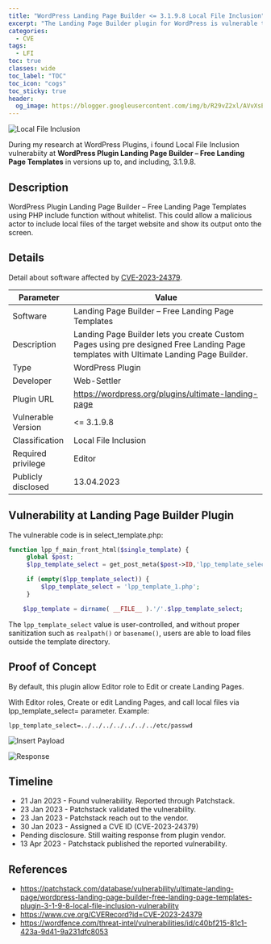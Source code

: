 ```yaml
---
title: "WordPress Landing Page Builder <= 3.1.9.8 Local File Inclusion"
excerpt: "The Landing Page Builder plugin for WordPress is vulnerable to Local File Inclusion in versions up to, and including, 3.1.9.8 via the 'lpp_template_select' parameter."
categories:
  - CVE
tags:
  - LFI
toc: true
classes: wide
toc_label: "TOC"
toc_icon: "cogs"
toc_sticky: true
header:
  og_image: https://blogger.googleusercontent.com/img/b/R29vZ2xl/AVvXsEgMmnn76iF60OO-c5qaInYRIsE9rcm2t1tpu8l8aJGwh8OS_bAjHuCfT8OR4qUrro0HyUnJxI_AYhpnX2JKm5vY5Dw--H2kWI_k3TYTGXOGQaEuajZax70kFf9OAyFIxftQV9uVBA9YBSc7fczf5nU5xb3ZU7TRDIEaIkznaHKCrfkmytSDUATfZbnfSQ/s648
---
```


![Local File Inclusion](https://blogger.googleusercontent.com/img/b/R29vZ2xl/AVvXsEgMmnn76iF60OO-c5qaInYRIsE9rcm2t1tpu8l8aJGwh8OS_bAjHuCfT8OR4qUrro0HyUnJxI_AYhpnX2JKm5vY5Dw--H2kWI_k3TYTGXOGQaEuajZax70kFf9OAyFIxftQV9uVBA9YBSc7fczf5nU5xb3ZU7TRDIEaIkznaHKCrfkmytSDUATfZbnfSQ/s648)

During my research at WordPress Plugins, i found Local File Inclusion vulnerabiity at **WordPress Plugin Landing Page Builder – Free Landing Page Templates** in versions up to, and including, 3.1.9.8.

## Description
WordPress Plugin Landing Page Builder – Free Landing Page Templates using PHP include function without whitelist. This could allow a malicious actor to include local files of the target website and show its output onto the screen.

## Details
Detail about software affected by [CVE-2023-24379](/CVE-2023-24379/).

| Parameter   | Value |
| ------------| ------------|
| Software | Landing Page Builder – Free Landing Page Templates |
| Description | Landing Page Builder lets you create Custom Pages using pre designed Free Landing Page templates with Ultimate Landing Page Builder. |
| Type | WordPress Plugin |
| Developer | Web-Settler |
| Plugin URL | https://wordpress.org/plugins/ultimate-landing-page |
| Vulnerable Version | <= 3.1.9.8 |
| Classification | Local File Inclusion |
| Required privilege | Editor |
| Publicly disclosed | 13.04.2023 |

## Vulnerability at Landing Page Builder Plugin
The vulnerable code is in select_template.php:

```php
function lpp_f_main_front_html($single_template) {
     global $post;
     $lpp_template_select = get_post_meta($post->ID,'lpp_template_select',true);

     if (empty($lpp_template_select)) {
         $lpp_template_select = 'lpp_template_1.php';
     }

    $lpp_template = dirname( __FILE__ ).'/'.$lpp_template_select;
```

The `lpp_template_select` value is user-controlled, and without proper sanitization such as `realpath()` or `basename()`, users are able to load files outside the template directory.

## Proof of Concept
By default, this plugin allow Editor role to Edit or create Landing Pages.

With Editor roles, Create or edit Landing Pages, and call local files via lpp_template_select= parameter.
Example:
```
lpp_template_select=../../../../../../../etc/passwd
```
![Insert Payload](https://miro.medium.com/v2/resize:fit:1400/format:webp/1*tCbU5ZPKoXdES0ocBGduWw.png)

![Response](https://miro.medium.com/v2/resize:fit:700/format:png/1*gIQuVFio_9GzC-8_8q96Xg.png)

## Timeline
- 21 Jan 2023 - Found vulnerability. Reported through Patchstack.
- 23 Jan 2023 - Patchstack validated the vulnerability.
- 23 Jan 2023 - Patchstack reach out to the vendor.
- 30 Jan 2023 - Assigned a CVE ID (CVE-2023-24379)
- Pending disclosure. Still waiting response from plugin vendor.
- 13 Apr 2023 - Patchstack published the reported vulnerability.

## References
- https://patchstack.com/database/vulnerability/ultimate-landing-page/wordpress-landing-page-builder-free-landing-page-templates-plugin-3-1-9-8-local-file-inclusion-vulnerability
- https://www.cve.org/CVERecord?id=CVE-2023-24379
- https://wordfence.com/threat-intel/vulnerabilities/id/c40bf215-81c1-423a-9d41-9a231dfc8053
